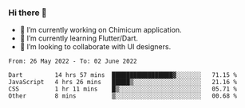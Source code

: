 ### Hi there 👋

<!--
**devcat37/devcat37** is a ✨ _special_ ✨ repository because its `README.md` (this file) appears on your GitHub profile.-->


- 🔭 I’m currently working on Chimicum application.
- 🌱 I’m currently learning Flutter/Dart.
- 👯 I’m looking to collaborate with UI designers.
<!-- - 🤔 I’m looking for help with ... -->

<!--START_SECTION:waka-->

```text
From: 26 May 2022 - To: 02 June 2022

Dart         14 hrs 57 mins  █████████████████▓░░░░░░░   71.15 %
JavaScript   4 hrs 26 mins   █████▒░░░░░░░░░░░░░░░░░░░   21.16 %
CSS          1 hr 11 mins    █▒░░░░░░░░░░░░░░░░░░░░░░░   05.71 %
Other        8 mins          ▒░░░░░░░░░░░░░░░░░░░░░░░░   00.68 %
```

<!--END_SECTION:waka-->
